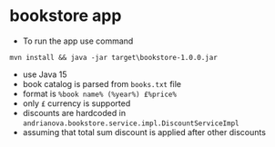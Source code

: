 # bookstore app

* To run the app use command

`mvn install && java -jar target\bookstore-1.0.0.jar`

* use Java 15
* book catalog is parsed from `books.txt` file
* format is `%book name% (%year%) £%price%`
* only `£` currency is supported
* discounts are hardcoded in `andrianova.bookstore.service.impl.DiscountServiceImpl`
* assuming that total sum discount is applied after other discounts
